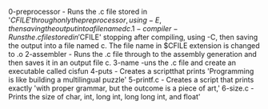 0-preprocessor - Runs the .c file stored in '$CFILE' through only the preprocessor, using -E, then saving the output into a file named c.
1-compiler - Runs the .c file stored in '$CFILE' stopping after compiling, using -C, then saving the output into a file named c. The file name in $CFILE extension is changed to .o
2-assembler - Runs the .c file through to the assembly generation and then saves it in an output file c.
3-name -uns the .c file and create an executable called cisfun
4-puts - Creates a scriptthat prints 'Programming is like building a multilingual puzzle'
5-printf.c - Creates a script that prints exactly 'with proper grammar, but the outcome is a piece of art,'
6-size.c - Prints the size of char, int, long int, long long int, and float'

